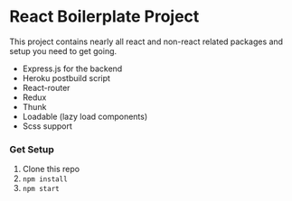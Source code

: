 # React Boilerplate Project

This project contains nearly all react and non-react related packages and setup you need to get going.

  - Express.js for the backend
  - Heroku postbuild script
  - React-router
  - Redux
  - Thunk
  - Loadable (lazy load components)
  - Scss support

### Get Setup
  1. Clone this repo
  2. `npm install`
  3. `npm start`